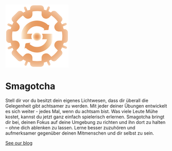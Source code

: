 ![Logo](/images/Logo.png)

# Smagotcha

Stell dir vor du besitzt dein eigenes Lichtwesen, dass dir überall die Gelegenheit gibt achtsamer zu werden. Mit jeder deiner Übungen entwickelt es sich weiter - jedes Mal, wenn du achtsam bist.
Was viele Leute Mühe kostet, kannst du jetzt ganz einfach spielerisch erlernen. Smagotcha bringt dir bei, deinen Fokus auf deine Umgebung zu richten und ihn dort zu halten – ohne dich ablenken zu lassen. Lerne besser zuzuhören und aufmerksamer gegenüber deinen Mitmenschen und dir selbst zu sein. 

[See our blog](/blog)

<!-- Kommentar -->